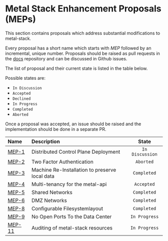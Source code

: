 # Metal Stack Enhancement Proposals (MEPs)

This section contains proposals which address substantial modifications to metal-stack.

Every proposal has a short name which starts with _MEP_ followed by an incremental, unique number. Proposals should be raised as pull requests in the [docs](https://github.com/metal-stack/docs) repository and can be discussed in Github issues.

The list of proposal and their current state is listed in the table below.

Possible states are:

- `In Discussion`
- `Accepted`
- `Declined`
- `In Progress`
- `Completed`
- `Aborted`

Once a proposal was accepted, an issue should be raised and the implementation should be done in a separate PR.

| Name                     | Description                                    |      State      |
| :----------------------- | :--------------------------------------------- | :-------------: |
| [MEP-1](MEP1/README.md)  | Distributed Control Plane Deployment           | `In Discussion` |
| [MEP-2](MEP2/README.md)  | Two Factor Authentication                      |    `Aborted`    |
| [MEP-3](MEP3/README.md)  | Machine Re-Installation to preserve local data |   `Completed`   |
| [MEP-4](MEP4/README.md)  | Multi-tenancy for the metal-api                |   `Accepted`    |
| [MEP-5](MEP5/README.md)  | Shared Networks                                |   `Completed`   |
| [MEP-6](MEP6/README.md)  | DMZ Networks                                   |   `Completed`   |
| [MEP-8](MEP8/README.md)  | Configurable Filesystemlayout                  |   `Completed`   |
| [MEP-9](MEP9/README.md)  | No Open Ports To the Data Center               |  `In Progress`  |
| [MEP-11](MEP9/README.md) | Auditing of metal-stack resources              |  `In Progress`  |

